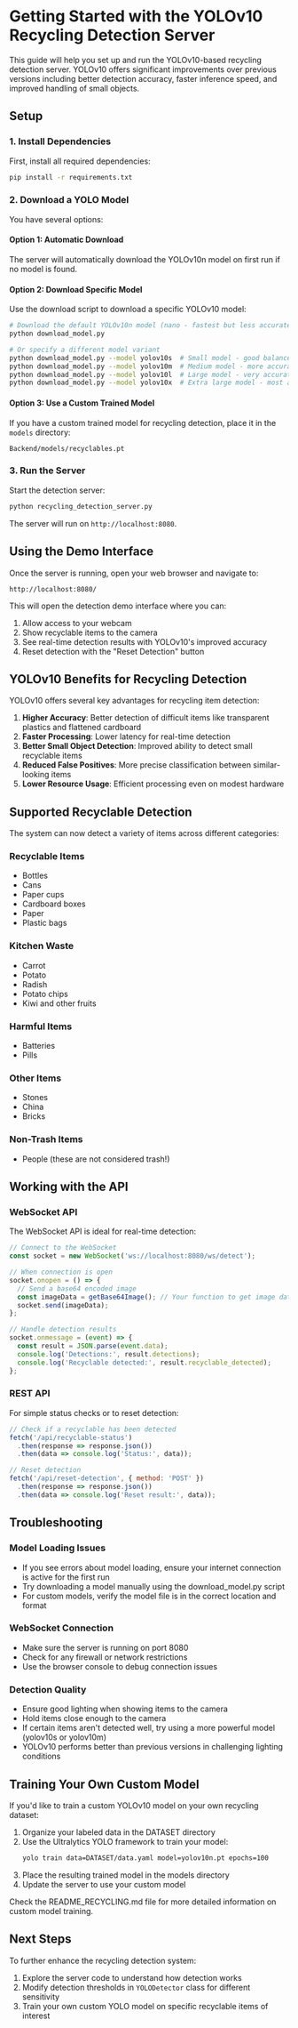 # Getting Started with the YOLOv10 Recycling Detection Server

This guide will help you set up and run the YOLOv10-based recycling detection server. YOLOv10 offers significant improvements over previous versions including better detection accuracy, faster inference speed, and improved handling of small objects.

## Setup

### 1. Install Dependencies

First, install all required dependencies:

```bash
pip install -r requirements.txt
```

### 2. Download a YOLO Model

You have several options:

#### Option 1: Automatic Download

The server will automatically download the YOLOv10n model on first run if no model is found.

#### Option 2: Download Specific Model

Use the download script to download a specific YOLOv10 model:

```bash
# Download the default YOLOv10n model (nano - fastest but less accurate)
python download_model.py

# Or specify a different model variant
python download_model.py --model yolov10s  # Small model - good balance of speed and accuracy
python download_model.py --model yolov10m  # Medium model - more accurate but slower
python download_model.py --model yolov10l  # Large model - very accurate but requires more GPU power
python download_model.py --model yolov10x  # Extra large model - most accurate but slowest
```

#### Option 3: Use a Custom Trained Model

If you have a custom trained model for recycling detection, place it in the `models` directory:

```
Backend/models/recyclables.pt
```

### 3. Run the Server

Start the detection server:

```bash
python recycling_detection_server.py
```

The server will run on `http://localhost:8080`.

## Using the Demo Interface

Once the server is running, open your web browser and navigate to:

```
http://localhost:8080/
```

This will open the detection demo interface where you can:

1. Allow access to your webcam
2. Show recyclable items to the camera
3. See real-time detection results with YOLOv10's improved accuracy
4. Reset detection with the "Reset Detection" button

## YOLOv10 Benefits for Recycling Detection

YOLOv10 offers several key advantages for recycling item detection:

1. **Higher Accuracy**: Better detection of difficult items like transparent plastics and flattened cardboard
2. **Faster Processing**: Lower latency for real-time detection
3. **Better Small Object Detection**: Improved ability to detect small recyclable items
4. **Reduced False Positives**: More precise classification between similar-looking items
5. **Lower Resource Usage**: Efficient processing even on modest hardware

## Supported Recyclable Detection

The system can now detect a variety of items across different categories:

### Recyclable Items
- Bottles
- Cans
- Paper cups
- Cardboard boxes
- Paper
- Plastic bags

### Kitchen Waste
- Carrot
- Potato
- Radish
- Potato chips
- Kiwi and other fruits

### Harmful Items
- Batteries
- Pills

### Other Items
- Stones
- China
- Bricks

### Non-Trash Items
- People (these are not considered trash!)

## Working with the API

### WebSocket API

The WebSocket API is ideal for real-time detection:

```javascript
// Connect to the WebSocket
const socket = new WebSocket('ws://localhost:8080/ws/detect');

// When connection is open
socket.onopen = () => {
  // Send a base64 encoded image
  const imageData = getBase64Image(); // Your function to get image data
  socket.send(imageData);
};

// Handle detection results
socket.onmessage = (event) => {
  const result = JSON.parse(event.data);
  console.log('Detections:', result.detections);
  console.log('Recyclable detected:', result.recyclable_detected);
};
```

### REST API

For simple status checks or to reset detection:

```javascript
// Check if a recyclable has been detected
fetch('/api/recyclable-status')
  .then(response => response.json())
  .then(data => console.log('Status:', data));

// Reset detection
fetch('/api/reset-detection', { method: 'POST' })
  .then(response => response.json())
  .then(data => console.log('Reset result:', data));
```

## Troubleshooting

### Model Loading Issues
- If you see errors about model loading, ensure your internet connection is active for the first run
- Try downloading a model manually using the download_model.py script
- For custom models, verify the model file is in the correct location and format

### WebSocket Connection
- Make sure the server is running on port 8080
- Check for any firewall or network restrictions
- Use the browser console to debug connection issues

### Detection Quality
- Ensure good lighting when showing items to the camera
- Hold items close enough to the camera
- If certain items aren't detected well, try using a more powerful model (yolov10s or yolov10m)
- YOLOv10 performs better than previous versions in challenging lighting conditions

## Training Your Own Custom Model

If you'd like to train a custom YOLOv10 model on your own recycling dataset:

1. Organize your labeled data in the DATASET directory
2. Use the Ultralytics YOLO framework to train your model:
   ```bash
   yolo train data=DATASET/data.yaml model=yolov10n.pt epochs=100
   ```
3. Place the resulting trained model in the models directory
4. Update the server to use your custom model

Check the README_RECYCLING.md file for more detailed information on custom model training.

## Next Steps

To further enhance the recycling detection system:

1. Explore the server code to understand how detection works
2. Modify detection thresholds in `YOLODetector` class for different sensitivity
3. Train your own custom YOLO model on specific recyclable items of interest 